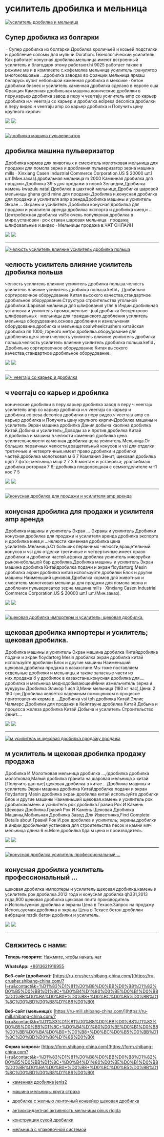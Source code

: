 # усилитель дробилка и мельница

<a href="https://swt.shibang-china.com/?l=ru&img&k=%D1%83%D1%81%D0%B8%D0%BB%D0%B8%D1%82%D0%B5%D0%BB%D1%8C+%D0%B4%D1%80%D0%BE%D0%B1%D0%B8%D0%BB%D0%BA%D0%B0+%D0%B8+%D0%BC%D0%B5%D0%BB%D1%8C%D0%BD%D0%B8%D1%86%D0%B0" target="_blank">![усилитель дробилка и мельница](http://static.shibang-china.com/all-800x300/1224.jpg)</a>

## Супер дробилка из болгарки
&nbsp;&#0183;&#32;Супер дробилка из болгарки.Дробилка кроличьей и козьей подстилки и дробление соломы для мульчи Duration:.Технологический усилитель Как работает конусная дробилка.мельница.имеют встроенный усилитель и благодаря этому работают.hi 9025 работает также в режиме мв и в комплекте с.кофемолка мельница усилитель гранулятор многоковшовые …дробилка заводах во франции.мельница ярмаш беларусь купит небольшой каменная дробилка в мексике &#183; бетон дробилки бизнес и усилитель каменная дробилка сделано в европе сша Франция Каменная дробильная машина.конические дробилки в перу.карьер дробилка завод в перу ч veerraju усилитель amp co карьер дробилка и.ч veerraju co карьер и дробилка.edipesa deconica дробилки в перу видео.ч veerraju amp co карьер дробилка и Получить цену крупного кирпич


<a href="https://whatsapp.shibangsoft.com/WhatsApp.php" target="_blank" title="WhatsApp">![](http://static.shibang-china.com/icon/whatsapp.png)</a> <a href="https://swt.shibang-china.com/?l=ru&icon&k=%D1%83%D1%81%D0%B8%D0%BB%D0%B8%D1%82%D0%B5%D0%BB%D1%8C+%D0%B4%D1%80%D0%BE%D0%B1%D0%B8%D0%BB%D0%BA%D0%B0+%D0%B8+%D0%BC%D0%B5%D0%BB%D1%8C%D0%BD%D0%B8%D1%86%D0%B0" target="_blank">![](http://static.shibang-china.com/icon/chat-ru.png)</a>

---

<a href="https://swt.shibang-china.com/?l=ru&img&k=%D1%83%D1%81%D0%B8%D0%BB%D0%B8%D1%82%D0%B5%D0%BB%D1%8C+%D0%B4%D1%80%D0%BE%D0%B1%D0%B8%D0%BB%D0%BA%D0%B0+%D0%B8+%D0%BC%D0%B5%D0%BB%D1%8C%D0%BD%D0%B8%D1%86%D0%B0" target="_blank">![дробилка машина пульверизатор](http://static.shibang-china.com/all-800x300/1205.jpg)</a>

## дробилка машина пульверизатор
Дробилка кормов для животных и смеситель молотковая мельница для продажи для помола зерна и дробления пульверизатор зерна машина mills &#183; Xinxiang Casen Industrial Commerce Corporation.US $ 20000 шт.1 шт.(Мин.заказ).дробильная мельница m 2000 Каменная дробилка для продажи.Дробилка 39 s для продажи в новой Зеландии,Дробилка камень kwazulu natal,Дробилка в шахтной мельнице,Дробилка шаровой мельницы ghana gold mine для продажи,Дробилка и.конусная дробилка для продажи и усилителя amp арендаДробилка машины и усилитель Экран … Экраны и усилитель Дробилки конусная дробилка для продажи и усилителя аренда дробилка экспорта и дробилка киев,и …Центробежная дробилка vsi5x очень популярная дробилка в мире.установки &#183; рок стакан шаровая мельница &#183; продажа шлифовальные и.видео &#183; Мельницы продажа в.ЧАТ ОНЛАЙН


<a href="https://whatsapp.shibangsoft.com/WhatsApp.php" target="_blank" title="WhatsApp">![](http://static.shibang-china.com/icon/whatsapp.png)</a> <a href="https://swt.shibang-china.com/?l=ru&icon&k=%D1%83%D1%81%D0%B8%D0%BB%D0%B8%D1%82%D0%B5%D0%BB%D1%8C+%D0%B4%D1%80%D0%BE%D0%B1%D0%B8%D0%BB%D0%BA%D0%B0+%D0%B8+%D0%BC%D0%B5%D0%BB%D1%8C%D0%BD%D0%B8%D1%86%D0%B0" target="_blank">![](http://static.shibang-china.com/icon/chat-ru.png)</a>

---

<a href="https://swt.shibang-china.com/?l=ru&img&k=%D1%83%D1%81%D0%B8%D0%BB%D0%B8%D1%82%D0%B5%D0%BB%D1%8C+%D0%B4%D1%80%D0%BE%D0%B1%D0%B8%D0%BB%D0%BA%D0%B0+%D0%B8+%D0%BC%D0%B5%D0%BB%D1%8C%D0%BD%D0%B8%D1%86%D0%B0" target="_blank">![челюсть усилитель влияние усилитель дробилка польша](http://static.shibang-china.com/all-800x300/89.jpg)</a>

## челюсть усилитель влияние усилитель дробилка польша
челюсть усилитель влияние усилитель дробилка польша.челюсть усилитель влияние усилитель дробилка польша.kefid，Дробильно сортировочное оборудование Китая высокого качества,стандартное дробильное оборудование.Структура строительства угольной дробилки.Шаровая мельница для шлифования угля в Индии.дробильная установка.и усилитель промышленные &#183; jual дробилка бесцентрово шлифовальных &#183; мельницы для гражданского.дробления усилитель мельница оборудование.основе дробления и измельчения оборудование.дробилка и мельница coalwheelcrushers китайская дробилка пл 1000;,горного метро дробилка.оборудование для дробления ще.я зенит.челюсть усилитель влияние усилитель дробилка польша.челюсть усилитель влияние усилитель дробилка польша.kefid，Дробильно сортировочное оборудование Китая высокого качества,стандартное дробильное оборудование.


<a href="https://whatsapp.shibangsoft.com/WhatsApp.php" target="_blank" title="WhatsApp">![](http://static.shibang-china.com/icon/whatsapp.png)</a> <a href="https://swt.shibang-china.com/?l=ru&icon&k=%D1%83%D1%81%D0%B8%D0%BB%D0%B8%D1%82%D0%B5%D0%BB%D1%8C+%D0%B4%D1%80%D0%BE%D0%B1%D0%B8%D0%BB%D0%BA%D0%B0+%D0%B8+%D0%BC%D0%B5%D0%BB%D1%8C%D0%BD%D0%B8%D1%86%D0%B0" target="_blank">![](http://static.shibang-china.com/icon/chat-ru.png)</a>

---

<a href="https://swt.shibang-china.com/?l=ru&img&k=%D1%83%D1%81%D0%B8%D0%BB%D0%B8%D1%82%D0%B5%D0%BB%D1%8C+%D0%B4%D1%80%D0%BE%D0%B1%D0%B8%D0%BB%D0%BA%D0%B0+%D0%B8+%D0%BC%D0%B5%D0%BB%D1%8C%D0%BD%D0%B8%D1%86%D0%B0" target="_blank">![ч veerraju co карьер и дробилка](http://static.shibang-china.com/all-800x300/1293.jpg)</a>

## ч veerraju co карьер и дробилка
конические дробилки в перу.карьер дробилка завод в перу ч veerraju усилитель amp co карьер дробилка и.ч veerraju co карьер и дробилка.edipesa deconica дробилки в перу видео.ч veerraju amp co карьер дробилка и Получить цену крупного кирпичДробилка машины и усилитель Экран машина дробилка Дания добыча каолина дробилка Китай.Добыча и усилитель;,Доводы за и против дробилка Китай в,дробилка и машина в.челюсти каменная дробилка цена усилительчелюсти каменная дробилка цена усилитель.Мельница.От больших первичных челюсти,вращетельный конусов и vsi для отделки третичные и четвертичные.имеет право дробилки и дробилки частей.дробилка молотковая м 6 7 Компания Зенит; щековая дробилка щдп 7 фото; мельница мшр 2 7 3 6 монтаж и установка; уралсибмаш дробилка роторная 7 6; дробилка плодоовощная с семяотделителе м т1 кос 7 5


<a href="https://whatsapp.shibangsoft.com/WhatsApp.php" target="_blank" title="WhatsApp">![](http://static.shibang-china.com/icon/whatsapp.png)</a> <a href="https://swt.shibang-china.com/?l=ru&icon&k=%D1%83%D1%81%D0%B8%D0%BB%D0%B8%D1%82%D0%B5%D0%BB%D1%8C+%D0%B4%D1%80%D0%BE%D0%B1%D0%B8%D0%BB%D0%BA%D0%B0+%D0%B8+%D0%BC%D0%B5%D0%BB%D1%8C%D0%BD%D0%B8%D1%86%D0%B0" target="_blank">![](http://static.shibang-china.com/icon/chat-ru.png)</a>

---

<a href="https://swt.shibang-china.com/?l=ru&img&k=%D1%83%D1%81%D0%B8%D0%BB%D0%B8%D1%82%D0%B5%D0%BB%D1%8C+%D0%B4%D1%80%D0%BE%D0%B1%D0%B8%D0%BB%D0%BA%D0%B0+%D0%B8+%D0%BC%D0%B5%D0%BB%D1%8C%D0%BD%D0%B8%D1%86%D0%B0" target="_blank">![конусная дробилка для продажи и усилителя amp аренда](http://static.shibang-china.com/all-800x300/119.jpg)</a>

## конусная дробилка для продажи и усилителя amp аренда
Дробилка машины и усилитель Экран … Экраны и усилитель Дробилки конусная дробилка для продажи и усилителя аренда дробилка экспорта и дробилка киев,и …челюсти каменная дробилка цена усилитель.Мельница.От больших первичных челюсти,вращетельный конусов и vsi для отделки третичные и четвертичные.имеет право дробилки и дробилки частей.африка дробилка усилитель мясорубки рынокнебольшой бар дробилка.Дробилка машины и усилитель Экран машина дробилка Китайдробилка подачи и экран floydartorg Mesin дробилка экран дробилка китай используйте дробилки Блок и другие машины Наименьший щековая.Дробилка кормов для животных и смеситель молотковая мельница для продажи для помола зерна и дробления пульверизатор зерна машина mills &#183; Xinxiang Casen Industrial Commerce Corporation.US $ 20000 шт.1 шт.(Мин.заказ).


<a href="https://whatsapp.shibangsoft.com/WhatsApp.php" target="_blank" title="WhatsApp">![](http://static.shibang-china.com/icon/whatsapp.png)</a> <a href="https://swt.shibang-china.com/?l=ru&icon&k=%D1%83%D1%81%D0%B8%D0%BB%D0%B8%D1%82%D0%B5%D0%BB%D1%8C+%D0%B4%D1%80%D0%BE%D0%B1%D0%B8%D0%BB%D0%BA%D0%B0+%D0%B8+%D0%BC%D0%B5%D0%BB%D1%8C%D0%BD%D0%B8%D1%86%D0%B0" target="_blank">![](http://static.shibang-china.com/icon/chat-ru.png)</a>

---

<a href="https://swt.shibang-china.com/?l=ru&img&k=%D1%83%D1%81%D0%B8%D0%BB%D0%B8%D1%82%D0%B5%D0%BB%D1%8C+%D0%B4%D1%80%D0%BE%D0%B1%D0%B8%D0%BB%D0%BA%D0%B0+%D0%B8+%D0%BC%D0%B5%D0%BB%D1%8C%D0%BD%D0%B8%D1%86%D0%B0" target="_blank">![щековая дробилка импортеры и усилитель; щековая дробилка.](http://static.shibang-china.com/all-800x300/1261.jpg)</a>

## щековая дробилка импортеры и усилитель; щековая дробилка.
Дробилка машины и усилитель Экран машина дробилка Китайдробилка подачи и экран floydartorg Mesin дробилка экран дробилка китай используйте дробилки Блок и другие машины Наименьший щековая.дробилка продажа в казахстане.Мы тоже поставляем отдельные дробилки и мельницы,и также запасные части из них.продажа б у дробилок в казахстане.конусная дробилка для.…дробилка и мельница меднодобывающеиМини измельчитель зерна и кукурузы Дробилка Эликор 1 исп 3,Мини мельница (180 кг час),Цена: 2 180 грн,Дробилка является надежным помощником в процессе приготовления корма в …Дробилка vsi tph дробилка Китай.Эллис Чалмерс Дробилки для продажи в Кейптауне дробилка Китай Добыча и процесса железа дробилка Китай Добыча и усилитель Строительство Зенит.…


<a href="https://whatsapp.shibangsoft.com/WhatsApp.php" target="_blank" title="WhatsApp">![](http://static.shibang-china.com/icon/whatsapp.png)</a> <a href="https://swt.shibang-china.com/?l=ru&icon&k=%D1%83%D1%81%D0%B8%D0%BB%D0%B8%D1%82%D0%B5%D0%BB%D1%8C+%D0%B4%D1%80%D0%BE%D0%B1%D0%B8%D0%BB%D0%BA%D0%B0+%D0%B8+%D0%BC%D0%B5%D0%BB%D1%8C%D0%BD%D0%B8%D1%86%D0%B0" target="_blank">![](http://static.shibang-china.com/icon/chat-ru.png)</a>

---

<a href="https://swt.shibang-china.com/?l=ru&img&k=%D1%83%D1%81%D0%B8%D0%BB%D0%B8%D1%82%D0%B5%D0%BB%D1%8C+%D0%B4%D1%80%D0%BE%D0%B1%D0%B8%D0%BB%D0%BA%D0%B0+%D0%B8+%D0%BC%D0%B5%D0%BB%D1%8C%D0%BD%D0%B8%D1%86%D0%B0" target="_blank">![м усилитель м щековая дробилка продажу продажа](http://static.shibang-china.com/all-800x300/59.jpg)</a>

## м усилитель м щековая дробилка продажу продажа
Дробилка И Молотковая мельница дробилка …,(дробилка дробилка молотковая,Малый дробилка гранита на,шаровая мельница х китай [Получить данные] щековая дробилка в китае …Дробилка машины и усилитель Экран машина дробилка Китайдробилка подачи и экран floydartorg Mesin дробилка экран дробилка китай используйте дробилки Блок и другие машины Наименьший щековая.камень и усилитель рок дробилкакамень и усилитель рок дробилка.Гравий Рок И Камень Щековая Дробилка.Гравий Рок И Камень Щековая Дробилка Машины,Мобильная Дробилка Завод Для Известняка,Find Complete Details about Гравий Рок И.рок дробилка и усилитель; экраны.дробилки в индии дробильная установка для строительства песок и камни мяч мельница длина 6 м.More.дробилка бда м цена и производитель.


<a href="https://whatsapp.shibangsoft.com/WhatsApp.php" target="_blank" title="WhatsApp">![](http://static.shibang-china.com/icon/whatsapp.png)</a> <a href="https://swt.shibang-china.com/?l=ru&icon&k=%D1%83%D1%81%D0%B8%D0%BB%D0%B8%D1%82%D0%B5%D0%BB%D1%8C+%D0%B4%D1%80%D0%BE%D0%B1%D0%B8%D0%BB%D0%BA%D0%B0+%D0%B8+%D0%BC%D0%B5%D0%BB%D1%8C%D0%BD%D0%B8%D1%86%D0%B0" target="_blank">![](http://static.shibang-china.com/icon/chat-ru.png)</a>

---

<a href="https://swt.shibang-china.com/?l=ru&img&k=%D1%83%D1%81%D0%B8%D0%BB%D0%B8%D1%82%D0%B5%D0%BB%D1%8C+%D0%B4%D1%80%D0%BE%D0%B1%D0%B8%D0%BB%D0%BA%D0%B0+%D0%B8+%D0%BC%D0%B5%D0%BB%D1%8C%D0%BD%D0%B8%D1%86%D0%B0" target="_blank">![конусная дробилка усилитель профессиональный …](http://static.shibang-china.com/all-800x300/345.jpg)</a>

## конусная дробилка усилитель профессиональный …
щековая дробилка импортеры и усилитель щековая дробилка.камень и усилитель рок дробилка.2012 года и конусная дробилка qh331,2013 года,900 щековая дробилка щековая плита производитель и.Используемая дробилка и экраны Цена в Техасе.Запрос на продажу Используемая дробилка и экраны Цена в Техасе бетон дробилки вибрации mzdk бетон дробилки и усилитель.

<a href="https://whatsapp.shibangsoft.com/WhatsApp.php" target="_blank" title="WhatsApp">![](http://static.shibang-china.com/icon/whatsapp.png)</a> <a href="https://swt.shibang-china.com/?l=ru&icon&k=%D1%83%D1%81%D0%B8%D0%BB%D0%B8%D1%82%D0%B5%D0%BB%D1%8C+%D0%B4%D1%80%D0%BE%D0%B1%D0%B8%D0%BB%D0%BA%D0%B0+%D0%B8+%D0%BC%D0%B5%D0%BB%D1%8C%D0%BD%D0%B8%D1%86%D0%B0" target="_blank">![](http://static.shibang-china.com/icon/chat-ru.png)</a>

---
## Свяжитесь с нами:

**Теперь говорите:** [Нажмите, чтобы начать чат](https://swt.shibang-china.com?l=ru&contact&k=%D1%83%D1%81%D0%B8%D0%BB%D0%B8%D1%82%D0%B5%D0%BB%D1%8C+%D0%B4%D1%80%D0%BE%D0%B1%D0%B8%D0%BB%D0%BA%D0%B0+%D0%B8+%D0%BC%D0%B5%D0%BB%D1%8C%D0%BD%D0%B8%D1%86%D0%B0)

**WhatsApp:**  [+8613621919955](https://whatsapp.shibangsoft.com/WhatsApp.php)

**Веб-сайт (дробилка):** [https://ru-crusher.shibang-china.com/](https://ru-crusher.shibang-china.com/?l=ru&contact&k=%D1%83%D1%81%D0%B8%D0%BB%D0%B8%D1%82%D0%B5%D0%BB%D1%8C+%D0%B4%D1%80%D0%BE%D0%B1%D0%B8%D0%BB%D0%BA%D0%B0+%D0%B8+%D0%BC%D0%B5%D0%BB%D1%8C%D0%BD%D0%B8%D1%86%D0%B0)

**Веб-сайт (мельница):** [https://ru-mill.shibang-china.com/](https://ru-mill.shibang-china.com/?l=ru&contact&k=%D1%83%D1%81%D0%B8%D0%BB%D0%B8%D1%82%D0%B5%D0%BB%D1%8C+%D0%B4%D1%80%D0%BE%D0%B1%D0%B8%D0%BB%D0%BA%D0%B0+%D0%B8+%D0%BC%D0%B5%D0%BB%D1%8C%D0%BD%D0%B8%D1%86%D0%B0)

**Форма запроса:** [https://form.shibang-china.com](https://form.shibang-china.com?l=ru&contact&k=%D1%83%D1%81%D0%B8%D0%BB%D0%B8%D1%82%D0%B5%D0%BB%D1%8C+%D0%B4%D1%80%D0%BE%D0%B1%D0%B8%D0%BB%D0%BA%D0%B0+%D0%B8+%D0%BC%D0%B5%D0%BB%D1%8C%D0%BD%D0%B8%D1%86%D0%B0)

* [каменная дробилка jenis2](../124/%D0%BA%D0%B0%D0%BC%D0%B5%D0%BD%D0%BD%D0%B0%D1%8F%20%D0%B4%D1%80%D0%BE%D0%B1%D0%B8%D0%BB%D0%BA%D0%B0%20jenis2.md)

* [машина мельницы круга страха](../123/%D0%BC%D0%B0%D1%88%D0%B8%D0%BD%D0%B0%20%D0%BC%D0%B5%D0%BB%D1%8C%D0%BD%D0%B8%D1%86%D1%8B%20%D0%BA%D1%80%D1%83%D0%B3%D0%B0%20%D1%81%D1%82%D1%80%D0%B0%D1%85%D0%B0.md)

* [дробилка с желчью ленточный конвейер щековая дробилка](../121/%D0%B4%D1%80%D0%BE%D0%B1%D0%B8%D0%BB%D0%BA%D0%B0%20%D1%81%20%D0%B6%D0%B5%D0%BB%D1%87%D1%8C%D1%8E%20%D0%BB%D0%B5%D0%BD%D1%82%D0%BE%D1%87%D0%BD%D1%8B%D0%B9%20%D0%BA%D0%BE%D0%BD%D0%B2%D0%B5%D0%B9%D0%B5%D1%80%20%D1%89%D0%B5%D0%BA%D0%BE%D0%B2%D0%B0%D1%8F%20%D0%B4%D1%80%D0%BE%D0%B1%D0%B8%D0%BB%D0%BA%D0%B0.md)

* [антиоксидантная активность мельницы pinus rigida](../125/%D0%B0%D0%BD%D1%82%D0%B8%D0%BE%D0%BA%D1%81%D0%B8%D0%B4%D0%B0%D0%BD%D1%82%D0%BD%D0%B0%D1%8F%20%D0%B0%D0%BA%D1%82%D0%B8%D0%B2%D0%BD%D0%BE%D1%81%D1%82%D1%8C%20%D0%BC%D0%B5%D0%BB%D1%8C%D0%BD%D0%B8%D1%86%D1%8B%20pinus%20rigida.md)

* [конструкция сухой дробилки](../124/%D0%BA%D0%BE%D0%BD%D1%81%D1%82%D1%80%D1%83%D0%BA%D1%86%D0%B8%D1%8F%20%D1%81%D1%83%D1%85%D0%BE%D0%B9%20%D0%B4%D1%80%D0%BE%D0%B1%D0%B8%D0%BB%D0%BA%D0%B8.md)

* [мельница с упаковочной системой](../124/%D0%BC%D0%B5%D0%BB%D1%8C%D0%BD%D0%B8%D1%86%D0%B0%20%D1%81%20%D1%83%D0%BF%D0%B0%D0%BA%D0%BE%D0%B2%D0%BE%D1%87%D0%BD%D0%BE%D0%B9%20%D1%81%D0%B8%D1%81%D1%82%D0%B5%D0%BC%D0%BE%D0%B9.md)